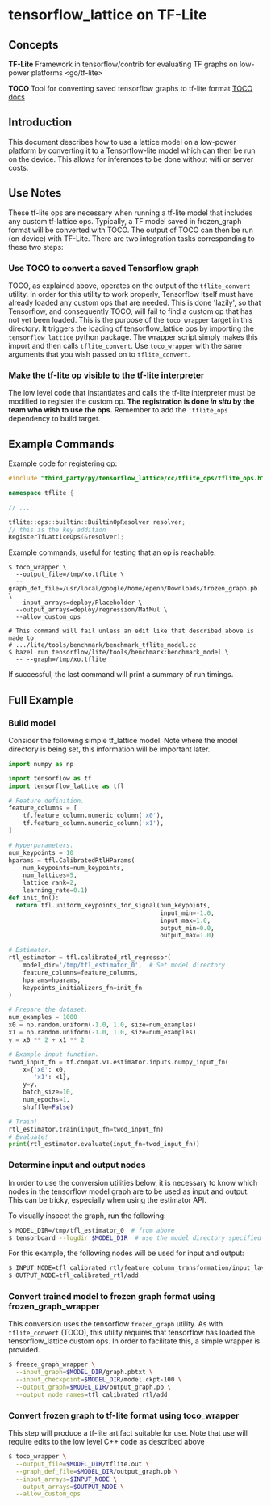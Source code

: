<!-- Copyright 2018 The TensorFlow Lattice Authors.

Licensed under the Apache License, Version 2.0 (the "License");
you may not use this file except in compliance with the License.
You may obtain a copy of the License at

     http://www.apache.org/licenses/LICENSE-2.0

Unless required by applicable law or agreed to in writing, software
distributed under the License is distributed on an "AS IS" BASIS,
WITHOUT WARRANTIES OR CONDITIONS OF ANY KIND, either express or implied.
See the License for the specific language governing permissions and
limitations under the License.
=============================================================================-->

# tensorflow_lattice on TF-Lite

## Concepts

__TF-Lite__ Framework in tensorflow/contrib for evaluating TF graphs on
low-power platforms <go/tf-lite>

__TOCO__ Tool for converting saved tensorflow graphs to tf-lite format
[TOCO docs](https://github.com/tensorflow/tensorflow/blob/master/tensorflow/lite/toco/g3doc/cmdline_examples.md)

## Introduction

This document describes how to use a lattice model on a low-power platform by
converting it to a Tensorflow-lite model which can then be run on the device.
This allows for inferences to be done without wifi or server costs.

## Use Notes

These tf-lite ops are necessary when running a tf-lite model that includes any
custom tf-lattice ops. Typically, a TF model saved in frozen_graph format will
be converted with TOCO. The output of TOCO can then be run (on device) with
TF-Lite. There are two integration tasks corresponding to these two steps:

### Use TOCO to convert a saved Tensorflow graph

TOCO, as explained above, operates on the output of the `tflite_convert`
utility. In order for this utility to work properly, Tensorflow itself must have
already loaded any custom ops that are needed. This is done 'lazily', so that
Tensorflow, and consequently TOCO, will fail to find a custom op that has not
yet been loaded. This is the purpose of the `toco_wrapper` target in this
directory. It triggers the loading of tensorflow_lattice ops by importing the
`tensorflow_lattice` python package. The wrapper script simply makes this import
and then calls `tflite_convert`. Use `toco_wrapper` with the same arguments that
you wish passed on to `tflite_convert`.

### Make the tf-lite op visible to the tf-lite interpreter

The low level code that instantiates and calls the tf-lite interpreter must be
modified to register the custom op. __The registration is done _in situ_ by the
team who wish to use the ops.__ Remember to add the `'tflite_ops` dependency to
build target.

## Example Commands

Example code for registering op:

```c++
#include "third_party/py/tensorflow_lattice/cc/tflite_ops/tflite_ops.h"

namespace tflite {

// ...

tflite::ops::builtin::BuiltinOpResolver resolver;
// this is the key addition
RegisterTfLatticeOps(&resolver);
```

Example commands, useful for testing that an op is reachable:

```
$ toco_wrapper \
  --output_file=/tmp/xo.tflite \
  --graph_def_file=/usr/local/google/home/epenn/Downloads/frozen_graph.pb \
  --input_arrays=deploy/Placeholder \
  --output_arrays=deploy/regression/MatMul \
  --allow_custom_ops

# This command will fail unless an edit like that described above is made to
# .../lite/tools/benchmark/benchmark_tflite_model.cc
$ bazel run tensorflow/lite/tools/benchmark:benchmark_model \
  -- --graph=/tmp/xo.tflite

```

If successful, the last command will print a summary of run timings.

## Full Example

### Build model

Consider the following simple tf_lattice model. Note where the model directory
is being set, this information will be important later.

```python
import numpy as np

import tensorflow as tf
import tensorflow_lattice as tfl

# Feature definition.
feature_columns = [
    tf.feature_column.numeric_column('x0'),
    tf.feature_column.numeric_column('x1'),
]

# Hyperparameters.
num_keypoints = 10
hparams = tfl.CalibratedRtlHParams(
    num_keypoints=num_keypoints,
    num_lattices=5,
    lattice_rank=2,
    learning_rate=0.1)
def init_fn():
  return tfl.uniform_keypoints_for_signal(num_keypoints,
                                          input_min=-1.0,
                                          input_max=1.0,
                                          output_min=0.0,
                                          output_max=1.0)

# Estimator.
rtl_estimator = tfl.calibrated_rtl_regressor(
    model_dir='/tmp/tfl_estimator_0',  # Set model directory
    feature_columns=feature_columns,
    hparams=hparams,
    keypoints_initializers_fn=init_fn
)

# Prepare the dataset.
num_examples = 1000
x0 = np.random.uniform(-1.0, 1.0, size=num_examples)
x1 = np.random.uniform(-1.0, 1.0, size=num_examples)
y = x0 ** 2 + x1 ** 2

# Example input function.
twod_input_fn = tf.compat.v1.estimator.inputs.numpy_input_fn(
    x={'x0': x0,
       'x1': x1},
    y=y,
    batch_size=10,
    num_epochs=1,
    shuffle=False)

# Train!
rtl_estimator.train(input_fn=twod_input_fn)
# Evaluate!
print(rtl_estimator.evaluate(input_fn=twod_input_fn))
```

### Determine input and output nodes

In order to use the conversion utilities below, it is necessary to know which
nodes in the tensorflow model graph are to be used as input and output. This can
be tricky, especially when using the estimator API.

To visually inspect the graph, run the following:

```bash
$ MODEL_DIR=/tmp/tfl_estimator_0  # from above
$ tensorboard --logdir $MODEL_DIR  # use the model directory specified above
```

For this example, the following nodes will be used for input and output:

```bash
$ INPUT_NODE=tfl_calibrated_rtl/feature_column_transformation/input_layer/concat
$ OUTPUT_NODE=tfl_calibrated_rtl/add
```

### Convert trained model to frozen graph format using frozen_graph_wrapper

This conversion uses the tensorflow `frozen_graph` utility. As with
`tflite_convert` (TOCO), this utility requires that tensorflow has loaded the
tensorflow_lattice custom ops. In order to facilitate this, a simple wrapper is
provided.

```bash
$ freeze_graph_wrapper \
  --input_graph=$MODEL_DIR/graph.pbtxt \
  --input_checkpoint=$MODEL_DIR/model.ckpt-100 \
  --output_graph=$MODEL_DIR/output_graph.pb \
  --output_node_names=tfl_calibrated_rtl/add
```

### Convert frozen graph to tf-lite format using toco_wrapper

This step will produce a tf-lite artifact suitable for use. Note that use will
require edits to the low level C++ code as described above

```bash
$ toco_wrapper \
  --output_file=$MODEL_DIR/tflite.out \
  --graph_def_file=$MODEL_DIR/output_graph.pb \
  --input_arrays=$INPUT_NODE \
  --output_arrays=$OUTPUT_NODE \
  --allow_custom_ops
```
